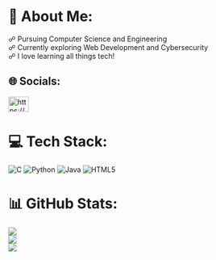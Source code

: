 # 💫 About Me:
☍ Pursuing Computer Science and Engineering <br>☍ Currently exploring Web Development and Cybersecurity<br>☍ I love learning all things tech! 


## 🌐 Socials:
<p align="left">
<a href="https://linkedin.com/in/https://www.linkedin.com/in/riajoseph" target="blank"><img align="center" src="https://raw.githubusercontent.com/rahuldkjain/github-profile-readme-generator/master/src/images/icons/Social/linked-in-alt.svg" alt="https://www.linkedin.com/in/riajoseph" height="30" width="40" /></a>
</p>

# 💻 Tech Stack:
![C](https://img.shields.io/badge/c-%2300599C.svg?style=flat&logo=c&logoColor=white) ![Python](https://img.shields.io/badge/python-3670A0?style=flat&logo=python&logoColor=ffdd54) ![Java](https://img.shields.io/badge/java-%23ED8B00.svg?style=flat&logo=openjdk&logoColor=white) ![HTML5](https://img.shields.io/badge/html5-%23E34F26.svg?style=flat&logo=html5&logoColor=white)
# 📊 GitHub Stats:
![](https://github-readme-stats.vercel.app/api?username=riaajoseph&theme=dark&hide_border=false&include_all_commits=false&count_private=false)<br/>
![](https://github-readme-streak-stats.herokuapp.com/?user=riaajoseph&theme=dark&hide_border=false)<br/>
![](https://github-readme-stats.vercel.app/api/top-langs/?username=riaajoseph&theme=dark&hide_border=false&include_all_commits=false&count_private=false&layout=compact)

<!-- Proudly created with GPRM ( https://gprm.itsvg.in ) -->
